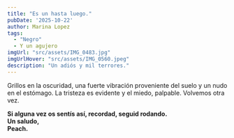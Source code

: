 ```yaml
---
title: "Es un hasta luego." 
pubDate: '2025-10-22'
author: Marina Lopez
tags:
  - "Negro"
  - Y un agujero
imgUrl: "src/assets/IMG_0483.jpg"
imgUrlHover: "src/assets/IMG_0560.jpeg"
description: "Un adiós y mil terrores."
---
```


<div style="font-weight: normal;">

Grillos en la oscuridad, una fuerte vibración proveniente del suelo y un nudo en el estómago. La tristeza es evidente y el miedo, palpable. Volvemos otra vez.

</div>

**Si alguna vez os sentís así, recordad, seguid rodando.  
Un saludo,  
Peach.**
